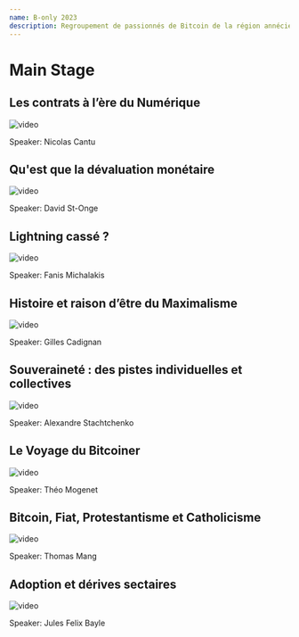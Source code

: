 ```yaml
---
name: B-only 2023
description: Regroupement de passionnés de Bitcoin de la région annécienne
---
```


# Main Stage

## Les contrats à l’ère du Numérique

![video](https://makertube.net/w/7brtjaHUockUwBYgQJMZAk)

Speaker: Nicolas Cantu

## Qu'est que la dévaluation monétaire

![video](https://makertube.net/w/tGHvx7L9VZhitwEPXtxMkH)

Speaker: David St-Onge

## Lightning cassé ?

![video](https://makertube.net/w/5QGZyiVsUk5EzXctsRoNPX)

Speaker: Fanis Michalakis

## Histoire et raison d’être du Maximalisme

![video](https://makertube.net/w/iPzAsokH6uFiGyDY5MXsBT)

Speaker: Gilles Cadignan

## Souveraineté : des pistes individuelles et collectives

![video](https://makertube.net/w/a1T5rJQUQdueUAqoCtikAq)

Speaker: Alexandre Stachtchenko

## Le Voyage du Bitcoiner

![video](https://makertube.net/w/sAE6xdiTWJatKBf61mpo1Z)

Speaker: Théo Mogenet

## Bitcoin, Fiat, Protestantisme et Catholicisme

![video](https://makertube.net/w/h8biVbfn34VJNPGLLFYK87)

Speaker: Thomas Mang

## Adoption et dérives sectaires

![video](https://makertube.net/w/oWh5eyvQnMYKuZ4hHjz8AA)

Speaker: Jules Felix Bayle
